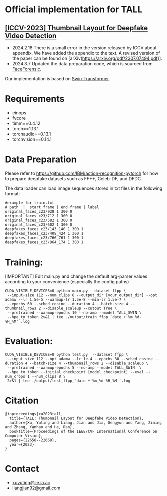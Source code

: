 # Official implementation for TALL

## [**[ICCV-2023] Thumbnail Layout for Deepfake Video Detection**](https://openaccess.thecvf.com/content/ICCV2023/papers/Xu_TALL_Thumbnail_Layout_for_Deepfake_Video_Detection_ICCV_2023_paper.pdf)

* 2024.2.18 There is a small error in the version released by ICCV about appendix. We have added the appendix to the text. A revised version of the paper can be found on [arXiv(https://arxiv.org/pdf/2307.07494.pdf)].
* 2024.3.7  Updated the data preparation code, which is sourced from [FaceForensic](https://github.com/ondyari/FaceForensics/blob/master/classification/detect_from_video.py).

Our implementation is based on [Swin-Transformer](https://github.com/microsoft/Swin-Transformer).

# Requirements
 - einops
 - fvcore
 - timm==0.4.12
 - torch==1.13.1
 - torchaudio==0.13.1
 - torchvision==0.14.1

# Data Preparation
Please refer to https://github.com/IBM/action-recognition-pytorch for how to prepare deepfake datasets such as FF++, Celeb-DF, and DFDC.

The data loader can load image sequences stored in txt files in the following format:
```
#example for train.txt
# path  |  start frame | end frame | label
original_faces_c23/928 1 300 0
original_faces_c23/712 1 300 0
original_faces_c23/582 1 300 0
original_faces_c23/602 1 300 0
deepfakes_faces_c23/143_140 1 300 1
deepfakes_faces_c23/408_424 1 300 1
deepfakes_faces_c23/766_761 1 300 1
deepfakes_faces_c23/964_174 1 300 1
```

# Training:

[IMPORTANT] Edit main.py and change the default arg-parser values according to your convenience (especially the config paths)

```
CUDA_VISIBLE_DEVICES=0 python main.py --dataset ffpp \
 --input-size 112 --num_clips 8 --output_dir [your_output_dir] --opt adamw --lr 1.5e-5 --warmup-lr 1.5e-8 --min-lr 1.5e-7 \
 --epochs 60 --sched cosine --duration 4 --batch-size 4 --thumbnail_rows 2 --disable_scaleup --cutout True \
 --pretrained --warmup-epochs 10 --no-amp --model TALL_SWIN \
 --hpe_to_token 2>&1 | tee ./output/train_ffpp_`date +'%m_%d-%H_%M'`.log
```

# Evaluation:

```
CUDA_VISIBLE_DEVICES=0 python test.py  --dataset ffpp \
 --input_size 112 --opt adamw --lr 1e-4 --epochs 30 --sched cosine --duration 4 --batch-size 4 --thumbnail_rows 2 --disable_scaleup \
 --pretrained --warmup-epochs 5 --no-amp --model TALL_SWIN  \
 --hpe_to_token --initial_checkpoint [model_checkpoint] --eval --num_crops 1 --num_clips 8 \
 2>&1 | tee ./output/test_ffpp_`date +'%m_%d-%H_%M'`.log
```
# Citation

```
@inproceedings{xu2023tall,
  title={TALL: Thumbnail Layout for Deepfake Video Detection},
  author={Xu, Yuting and Liang, Jian and Jia, Gengyun and Yang, Ziming and Zhang, Yanhao and He, Ran},
  booktitle={Proceedings of the IEEE/CVF International Conference on Computer Vision},
  pages={22658--22668},
  year={2023}
}
```
# Contact

- [xuyuting@iie.ia.ac](mailto:xuyuting@iie.ia.ac)
- [liangjian92@gmail.com](mailto:liangjian92@gmail.com)
